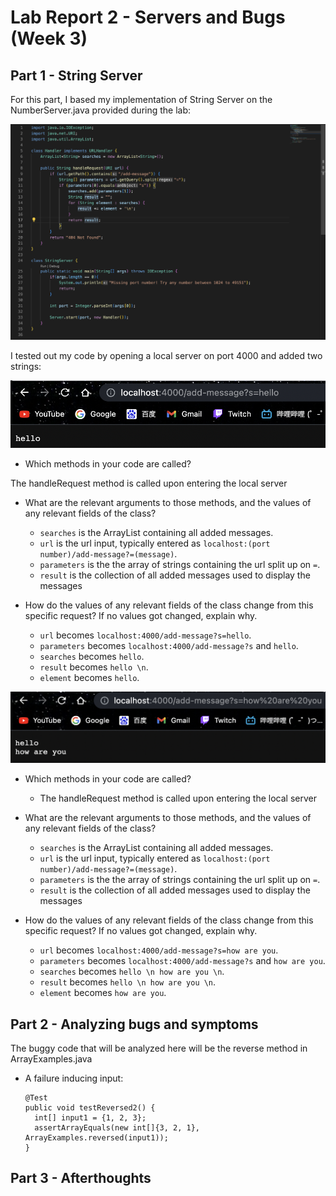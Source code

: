 # Lab Report 2 - Servers and Bugs (Week 3)
## Part 1 - String Server
For this part, I based my implementation of String Server on the NumberServer.java provided during the lab:

![Image](SearchLines.png)

I tested out my code by opening a local server on port 4000 and added two strings:

![Image](add1.png)

- Which methods in your code are called?

The handleRequest method is called upon entering the local server

- What are the relevant arguments to those methods, and the values of any relevant fields of the class?

  - `searches` is the ArrayList containing all added messages. 
  - `url` is the url input, typically entered as `localhost:(port number)/add-message?=(message)`. 
  - `parameters` is the the array of strings containing the url split up on `=`. 
  - `result` is the collection of all added messages used to display the messages

- How do the values of any relevant fields of the class change from this specific request? If no values got changed, explain why.
  - `url` becomes `localhost:4000/add-message?s=hello`.
  - `parameters` becomes `localhost:4000/add-message?s` and `hello`.
  - `searches` becomes `hello`.
  - `result` becomes `hello \n`.
  - `element` becomes `hello`.
 
 ![Image](add2.png)
 
- Which methods in your code are called?
  - The handleRequest method is called upon entering the local server

- What are the relevant arguments to those methods, and the values of any relevant fields of the class?
  - `searches` is the ArrayList containing all added messages. 
  - `url` is the url input, typically entered as `localhost:(port number)/add-message?=(message)`. 
  - `parameters` is the the array of strings containing the url split up on `=`. 
  - `result` is the collection of all added messages used to display the messages

- How do the values of any relevant fields of the class change from this specific request? If no values got changed, explain why.
  - `url` becomes `localhost:4000/add-message?s=how are you`.
  - `parameters` becomes `localhost:4000/add-message?s` and `how are you`.
  - `searches` becomes `hello \n how are you \n`.
  - `result` becomes `hello \n how are you \n`.
  - `element` becomes `how are you`.

## Part 2 - Analyzing bugs and symptoms
The buggy code that will be analyzed here will be the reverse method in ArrayExamples.java

- A failure inducing input:
  ```
  @Test
  public void testReversed2() {
    int[] input1 = {1, 2, 3};
    assertArrayEquals(new int[]{3, 2, 1}, ArrayExamples.reversed(input1));
  }
  ```

## Part 3 - Afterthoughts 














